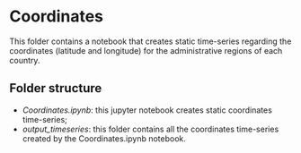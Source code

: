 # Coordinates

This folder contains a notebook that creates static time-series regarding the coordinates (latitude and longitude) for the administrative regions of each country.

## Folder structure

- *Coordinates.ipynb*: this jupyter notebook creates static coordinates time-series;
- *output_timeseries*: this folder contains all the coordinates time-series created by the Coordinates.ipynb notebook.


